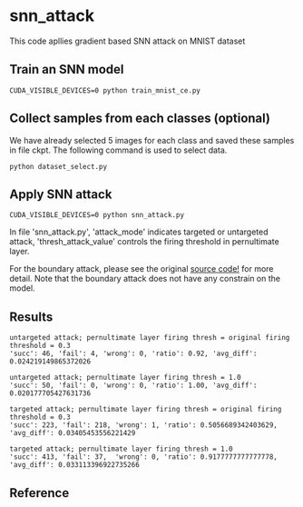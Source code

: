 # snn_attack

This code apllies gradient based SNN attack on MNIST dataset

## Train an SNN model
```
CUDA_VISIBLE_DEVICES=0 python train_mnist_ce.py
```

## Collect samples from each classes (optional)

We have already selected 5 images for each class and saved these samples in file ckpt. The following command is used to select data.
```
python dataset_select.py
```

## Apply SNN attack
```
CUDA_VISIBLE_DEVICES=0 python snn_attack.py
```

In file 'snn_attack.py', 'attack_mode' indicates targeted or untargeted attack, 'thresh_attack_value' controls the firing threshold in pernultimate layer. 

For the boundary attack, please see the original [source code!](https://github.com/greentfrapp/boundary-attack) for more detail. Note that the boundary attack does not have any constrain on the model.

## Results
```
untargeted attack; pernultimate layer firing thresh = original firing threshold = 0.3
'succ': 46, 'fail': 4, 'wrong': 0, 'ratio': 0.92, 'avg_diff': 0.024219149865372026

untargeted attack; pernultimate layer firing thresh = 1.0
'succ': 50, 'fail': 0, 'wrong': 0, 'ratio': 1.00, 'avg_diff': 0.020177705427631736

targeted attack; pernultimate layer firing thresh = original firing threshold = 0.3
'succ': 223, 'fail': 218, 'wrong': 1, 'ratio': 0.5056689342403629, 'avg_diff': 0.03405453556221429

targeted attack; pernultimate layer firing thresh = 1.0
'succ': 413, 'fail': 37,  'wrong': 0, 'ratio': 0.9177777777777778, 'avg_diff': 0.033113396922735266
```

## Reference


